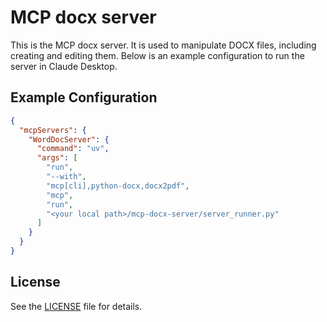 # MCP docx server

This is the MCP docx server. It is used to manipulate DOCX files, including creating and editing them. Below is an example configuration to run the server in Claude Desktop.

## Example Configuration

```json
{
  "mcpServers": {
    "WordDocServer": {
      "command": "uv",
      "args": [
        "run",
        "--with",
        "mcp[cli],python-docx,docx2pdf",
        "mcp",
        "run",
        "<your local path>/mcp-docx-server/server_runner.py"
      ]
    }
  }
}
```

## License

See the [LICENSE](LICENSE) file for details.
